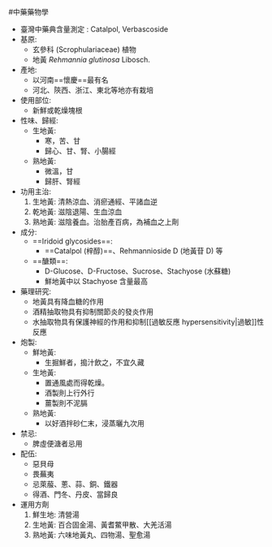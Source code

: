 #中藥藥物學
- 臺灣中藥典含量測定 : Catalpol, Verbascoside
- 基原:
	- 玄參科 (Scrophulariaceae) 植物 
	- 地黃 *Rehmannia glutinosa* Libosch.
- 產地:
	- 以河南==懷慶==最有名
	- 河北、陝西、浙江、東北等地亦有栽培
- 使用部位:
	- 新鮮或乾燥塊根
- 性味、歸經:
	- 生地黃:
		- 寒，苦、甘
		- 歸心、甘、腎、小腸經
	- 熟地黃:
		- 微溫，甘
		- 歸肝、腎經
- 功用主治:
	1. 生地黃: 清熱涼血、消瘀通經、平諸血逆 
	2. 乾地黃: 滋陰退陽、生血涼血
	3. 熟地黃: 滋陰養血。治胎產百病，為補血之上劑
- 成分:
	- ==Iridoid glycosides==:
		- ==Catalpol (梓醇)==、Rehmannioside D (地黃苷 D) 等
	- ==醣類==: 
		- D-Glucose、D-Fructose、Sucrose、Stachyose (水蘇糖)
		- 鮮地黃中以 Stachyose 含量最高
- 藥理研究:
	- 地黃具有降血糖的作用 
	- 酒精抽取物具有抑制關節炎的發炎作用 
	- 水抽取物具有保護神經的作用和抑制[[過敏反應 hypersensitivity|過敏]]性反應
- 炮製:
	- 鮮地黃:
		- 生掘鮮者，搗汁飲之，不宜久藏 
	- 生地黃:
		- 置通風處而得乾燥。 
		- 酒製則上行外行 
		- 薑製則不泥膈 
	- 熟地黃:
		- 以好酒拌砂仁末，浸蒸曬九次用
- 禁忌:
	- 脾虛便溏者忌用
- 配伍:
	- 惡貝母 
	- 畏蕪夷 
	- 忌萊菔、蔥、蒜、銅、鐵器 
	- 得酒、門冬、丹皮、當歸良
- 運用方劑 
	1. 鮮生地: 清營湯 
	2. 生地黃: 百合固金湯、黃耆鱉甲散、大羌活湯 
	3. 熟地黃: 六味地黃丸、四物湯、聖愈湯